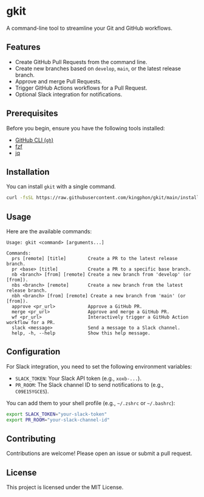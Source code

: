 # gkit

A command-line tool to streamline your Git and GitHub workflows.

## Features

- Create GitHub Pull Requests from the command line.
- Create new branches based on `develop`, `main`, or the latest release branch.
- Approve and merge Pull Requests.
- Trigger GitHub Actions workflows for a Pull Request.
- Optional Slack integration for notifications.

## Prerequisites

Before you begin, ensure you have the following tools installed:

- [GitHub CLI (`gh`)](https://cli.github.com/)
- [fzf](https://github.com/junegunn/fzf)
- [jq](https://stedolan.github.io/jq/)

## Installation

You can install `gkit` with a single command.

```bash
curl -fsSL https://raw.githubusercontent.com/kingphon/gkit/main/install.sh | bash
```

## Usage

Here are the available commands:

```
Usage: gkit <command> [arguments...]

Commands:
  prs [remote] [title]        Create a PR to the latest release branch.
  pr <base> [title]           Create a PR to a specific base branch.
  nb <branch> [from] [remote] Create a new branch from 'develop' (or [from]).
  nbs <branch> [remote]       Create a new branch from the latest release branch.
  nbh <branch> [from] [remote] Create a new branch from 'main' (or [from]).
  approve <pr_url>            Approve a GitHub PR.
  merge <pr_url>              Approve and merge a GitHub PR.
  wf <pr_url>                 Interactively trigger a GitHub Action workflow for a PR.
  slack <message>             Send a message to a Slack channel.
  help, -h, --help            Show this help message.
```

## Configuration

For Slack integration, you need to set the following environment variables:

- `SLACK_TOKEN`: Your Slack API token (e.g., `xoxb-...`).
- `PR_ROOM`: The Slack channel ID to send notifications to (e.g., `C09E15YGCES`).

You can add them to your shell profile (e.g., `~/.zshrc` or `~/.bashrc`):

```bash
export SLACK_TOKEN="your-slack-token"
export PR_ROOM="your-slack-channel-id"
```

## Contributing

Contributions are welcome! Please open an issue or submit a pull request.

## License

This project is licensed under the MIT License.

